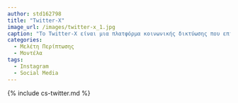 ```yaml
---
author: std162798
title: "Twitter-X"
image_url: /images/twitter-x_1.jpg
caption: "Το Twitter-X είναι μια πλατφόρμα κοινωνικής δικτύωσης που επιτρέπει στους χρήστες να στέλνουν σύντομα μηνύματα, τα tweets. Χρησιμοποιείται για να μοιραστούν ειδήσεις, απόψεις και πολυμέσα ενισχύοντας την επικοινωνία και την αλληλεπίδραση"
categories:
  - Μελέτη Περίπτωσης
  - Μοντέλα
tags:
  - Instagram
  - Social Media
---
```


{% include cs-twitter.md %}